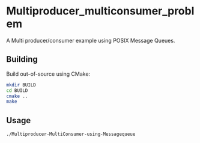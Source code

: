 # Multiproducer_multiconsumer_problem

A Multi producer/consumer example using POSIX Message Queues.

## Building

Build out-of-source using CMake:

``` sh
mkdir BUILD
cd BUILD
cmake ..
make
```

## Usage


``` sh
./Multiproducer-MultiConsumer-using-Messagequeue
```
